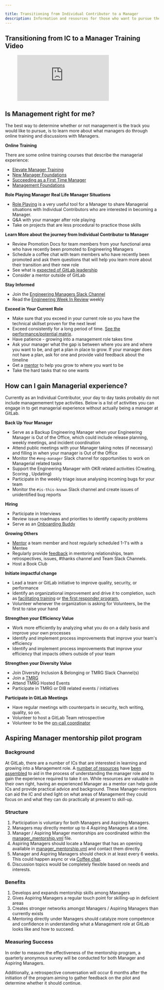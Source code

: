 ```yaml
---

title: Transitioning from Individual Contributor to a Manager
description: Information and resources for those who want to pursue the management track
---
```








## Transitioning from IC to a Manager Training Video

<figure class="video_container">
  <iframe src="https://www.youtube.com/embed/Zeull-tdy6o" frameborder="0" allowfullscreen="true"> </iframe>
</figure>


## Is Management right for me?

The best way to determine whether or not management is the track you would like to pursue, is to learn more about what managers do through online training and discussions with Managers.

**Online Training**

There are some online training courses that describe the managerial experience:

* [Elevate Manager Training](/handbook/people-group/learning-and-development/elevate/)
* [New Manager Foundations](https://www.linkedin.com/learning/new-manager-foundations-2?u=2255073)
* [Succeeding as a First Time Manager](https://www.linkedin.com/learning/succeeding-as-a-first-time-tech-manager?u=2255073)
* [Management Foundations](https://www.linkedin.com/learning/management-foundations-5/managing-performance-problems?u=2255073)

**Role Playing Manager Real Life Manager Situations**

* [Role Playing](https://www.linkedin.com/learning/search?keywords=teaching%20with%20role%20playing&u=2255073) is a very useful tool for a Manager to share Managerial situations with Individual Contributors who are interested in becoming a Manager.
* Q&A with your manager after role playing
* Take on projects that are less procedural to practice those skills

**Learn More about the journey from Individual Contributor to Manager**

* Review Promotion Docs for team members from your functional area who have recently been promoted to Engineering Managers
* Schedule a coffee chat with team members who have recently been promoted and ask them questions that will help you learn more about their transition and their new role
* See what is [expected of GitLab leadership](https://about.gitlab.com/company/team/structure/#management-group)
* Consider a mentor outside of GitLab

**Stay Informed**

* Join the [Engineering Managers Slack Channel](https://gitlab.slack.com/archives/C9X79MNJ3)
* Read the [Engineering Week In Review](https://docs.google.com/document/d/1GQbnOP_lr9KVMVaBQx19WwKITCmh7H3YlgO-XqVwv0M/edit) weekly

**Exceed in Your Current Role**

* Make sure that you exceed in your current role so you have the technical skillset proven for the next level
* Exceed consistently for a long period of time. [See the performance/potential matrix](https://about.gitlab.com/handbook/people-group/talent-assessment/#the-performancepotential-matrix).
* Have patience - growing into a management role takes time
* Ask your manager what the gap is between where you are and where you want to be, and get a plan in place to grow. If your manager does not have a plan, ask for one and provide valid feedback about the timeline
* Get a [mentor](https://about.gitlab.com/handbook/people-group/learning-and-development/mentor/) to help you grow to where you want to be
* Take the hard tasks that no one wants

## How can I gain Managerial experience?

Currently as an Individual Contributor, your day to day tasks probably do not include managemement type activities. Below is a list of activities you can engage in to get managerial experience without actually being a manager at GitLab.

**Back Up Your Manager**

* Serve as a Backup Engineering Manager when your Engineering Manager is Out of the Office, which could include release planning, weekly meetings, and incident coordination
* Attend public meetings with your Manager taking notes (if necessary) and filling in when your manager is Out of the Office
* Monitor the `#eng-manager` Slack channel for opportunities to work on Managerial related tasks
* Support the Engineering Manager with OKR related activities (Creating, Scoring , Updating)
* Participate in the weekly triage issue analysing incoming bugs for your team
* Monitor the `#is-this-known` Slack channel and create issues of unidentified bug reports

**Hiring**

* Participate in Interviews
* Review issue roadmaps and priorities to identify capacity problems
* Serve as an [Onboarding Buddy](/handbook/people-group/general-onboarding/onboarding-buddies/)

**Growing Others**

* [Mentor](https://www.linkedin.com/learning/mentoring-others/mentoring-others?u=2255073) a team member and host regularly scheduled 1-1's with a Mentee
* Regularly provide [feedback](https://about.gitlab.com/handbook/people-group/guidance-on-feedback/) in mentoring relationships, team retrospectives, issues, #thanks channel and Team Slack Channels.
* Host a Book Club

**Initiate impactful change**

* Lead a team or GitLab initiative to improve quality, security, or performance
* Identify an organizational improvement and drive it to completion, such as [facilitating training](https://gitlab.com/gitlab-com/www-gitlab-com/-/issues/7048) or [the first responder program.](https://gitlab.com/gitlab-com/www-gitlab-com/-/issues/7831)
* Volunteer whenever the organization is asking for Volunteers, be the first to raise your hand

**Strengthen your Efficiency Value**

* Work more efficiently by analyzing what you do on a daily basis and improve your own processes
* Identify and implement process improvements that improve your team's efficiency
* Identify and implement process improvements that improve your efficiency that impacts others outside of your team

**Strengthen your Diversity Value**

* Join Diversity Inclusion & Belonging or TMRG Slack Channel(s)
* Join a [TMRG](https://about.gitlab.com/company/culture/inclusion/erg-guide/)
* Attend TMRG Hosted Events
* Participate in TMRG or DIB related events / initiatives

**Participate in GitLab Meetings**

* Have regular meetings with counterparts in security, tech writing, quality, so on.
* Volunteer to host a GitLab Team retrospective
* Volunteer to be the [on-call coordinator](/handbook/engineering/development/processes/Infra-Dev-Escalation/process.html#coordinator)

## Aspiring Manager mentorship pilot program

### Background

At GitLab, there are a number of ICs that are interested in learning and growing into a Management role.
A [number of resources](https://about.gitlab.com/handbook/engineering/development/dev/training/ic-to-manager/) have [been assembled](https://gitlab.com/gitlab-org/ci-cd/package-stage/package/-/issues/15) to aid in the process of understanding the manager role and to gain the experience required to take it on.
While resources are valuable in their own right, having an experienced Manager as a mentor can help guide ICs and provide practical advice and background. These Manager-mentors can aid the IC and shed light on what areas of Management they could focus on and what they can do practically at present to skill-up.

### Structure

1. Participation is voluntary for both Managers and Aspiring Managers.
1. Managers may directly mentor up to 4 Aspiring Managers at a time.
1. Manager / Aspiring Manager mentorships are coordinated within the [manager_mentorship.yml](/data/manager_mentorship.yml) file.
1. Aspiring Managers should locate a Manager that has an opening available in [manager_mentorship.yml](/data/manager_mentorship.yml) and contact them directly.
1. Manager and Aspiring Managers should check in at least every 6 weeks. This could happen async or via [Coffee chat](/company/culture/all-remote/informal-communication/#coffee-chats).
1. Discussion topics would be completely flexible based on needs and interests.


### Benefits

1. Develops and expands mentorship skills among Managers
1. Gives Aspiring Managers a regular touch point for skilling-up in deficient areas
1. Creates stronger networks amongst Managers / Aspiring Managers than currently exists
1. Mentoring directly under Managers should catalyze more competence and confidence in understanding what a Management role at GitLab looks like and how to succeed.

### Measuring Success

In order to measure the effectiveness of the mentorship program, a quarterly anonymous survey will be conducted for both Manager and Aspiring Managers.

Additionally, a retrospective conversation will occur 6 months after the initiation of the program aiming to gather feedback on the pilot and determine whether it should continue.
